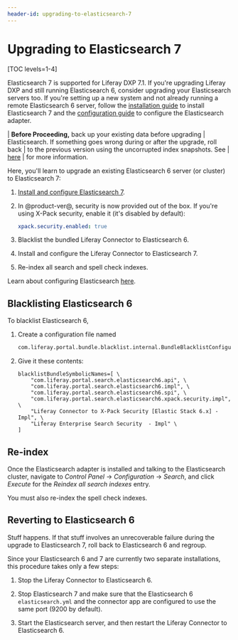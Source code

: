 ```yaml
---
header-id: upgrading-to-elasticsearch-7
---
```


# Upgrading to Elasticsearch 7

[TOC levels=1-4]

Elasticsearch 7 is supported for Liferay DXP 7.1. If you're upgrading Liferay DXP
and still running Elasticsearch 6, consider upgrading your Elasticsearch
servers too. If you're setting up a new system and not already running a remote
Elasticsearch 6 server, follow the 
[installation guide](/docs/7-1/deploy/-/knowledge_base/d/installing-elasticsearch-7) to install
Elasticsearch 7 and the 
[configuration guide](/docs/7-1/deploy/-/knowledge_base/d/configuring-the-liferay-elasticsearch-connector)
to configure the Elasticsearch adapter.

| **Before Proceeding,** back up your existing data before upgrading
| Elasticsearch. If something goes wrong during or after the upgrade, roll back
| to the previous version using the uncorrupted index snapshots. See
| [here](/docs/7-1/deploy/-/knowledge_base/d/backing-up-elasticsearch)
| for more information.

Here, you'll learn to upgrade an existing Elasticsearch 6 server (or cluster)
to Elasticsearch 7: 

1.  [Install and configure Elasticsearch 7](/docs/7-1/deploy/-/knowledge_base/d/installing-elasticsearch-7).

2. In @product-ver@, security is now provided out of the box. If you're using
   X-Pack security, enable it (it's disabled by default):

    ```yaml
    xpack.security.enabled: true
    ```

3.  Blacklist the bundled Liferay Connector to Elasticsearch 6.

4.  Install and configure the Liferay Connector to Elasticsearch 7.

5.  Re-index all search  and spell check indexes.

Learn about configuring Elasticsearch
[here](/docs/7-1/deploy/-/knowledge_base/d/configuring-the-liferay-elasticsearch-connector).

## Blacklisting Elasticsearch 6

To blacklist Elasticsearch 6,

1.  Create a configuration file named

    ```bash
    com.liferay.portal.bundle.blacklist.internal.BundleBlacklistConfiguration.config
    ```

2.  Give it these contents:

    ```properties
    blacklistBundleSymbolicNames=[ \
        "com.liferay.portal.search.elasticsearch6.api", \
        "com.liferay.portal.search.elasticsearch6.impl", \
        "com.liferay.portal.search.elasticsearch6.spi", \
        "com.liferay.portal.search.elasticsearch6.xpack.security.impl", \
        "Liferay Connector to X-Pack Security [Elastic Stack 6.x] - Impl", \
        "Liferay Enterprise Search Security  - Impl" \
    ]
    ```

## Re-index

Once the Elasticsearch adapter is installed and talking to the Elasticsearch
cluster, navigate to *Control Panel* &rarr; *Configuration* &rarr; *Search*,
and click *Execute* for the *Reindex all search indexes* entry.

You must also re-index the spell check indexes.

## Reverting to Elasticsearch 6

Stuff happens. If that stuff involves an unrecoverable failure during the
upgrade to Elasticsearch 7, roll back to Elasticsearch 6 and regroup.

Since your Elasticsearch 6 and 7 are currently two separate installations, this
procedure takes only a few steps:

1.  Stop the Liferay Connector to Elasticsearch 6.

2.  Stop Elasticsearch 7 and make sure that the Elasticsearch 6
    `elasticsearch.yml` and the connector app are configured to use the same
    port (9200 by default).

3.  Start the Elasticsearch server, and then restart the Liferay Connector to
    Elasticsearch 6.

